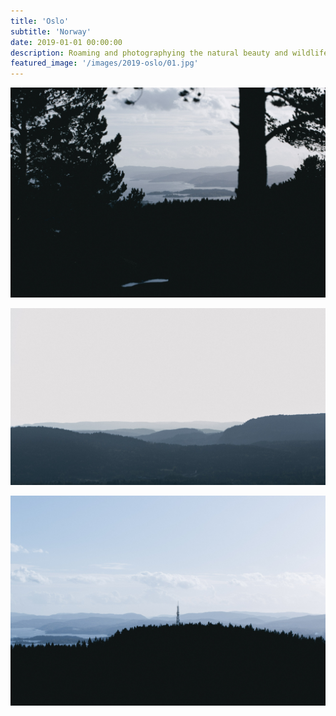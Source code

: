 ```yaml
---
title: 'Oslo'
subtitle: 'Norway'
date: 2019-01-01 00:00:00
description: Roaming and photographying the natural beauty and wildlife of Oslo Norway.
featured_image: '/images/2019-oslo/01.jpg'
---
```


![](/images/2019-oslo/01.jpg)


<!-- > “As a cowboy would say, never approach a bull from the front, a horse from the rear, or a fool from any direction.” -->


![](/images/2019-oslo/02.jpg)  

![](/images/2019-oslo/03.jpg)  
